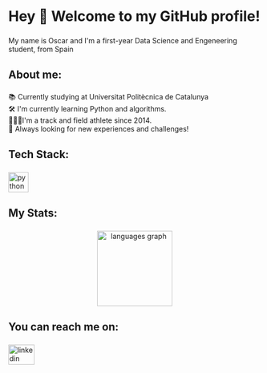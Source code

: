 <h1 align="left">Hey 👋 Welcome to my GitHub profile!</h1>

###

<p align="left">My name is Oscar and I'm a first-year Data Science and Engeneering student, from Spain</p>

###

<h2 align="left">About me:</h2>

###

<p align="left">📚 Currently studying at Universitat Politècnica de Catalunya<br>🛠️ I'm currently learning Python and algorithms.<br>🏃🏻‍♂️I'm a track and field athlete since 2014.<br>🚀 Always looking for new experiences and challenges!</p>

###

<h2 align="left">Tech Stack:</h2>

###

<div align="left">
  <img src="https://cdn.jsdelivr.net/gh/devicons/devicon/icons/python/python-original.svg" height="40" alt="python logo"  />
</div>

###

<h2 align="left">My Stats:</h2>

###

<div align="center">
  <img src="https://github-readme-stats.vercel.app/api/top-langs?username=oscarseal17&locale=en&hide_title=false&layout=compact&card_width=320&langs_count=5&theme=dracula&hide_border=false&order=2" height="150" alt="languages graph"  />
</div>

###

<h2 align="left">You can reach me on:</h2>

###

<div align="left">
  <a href="https://www.linkedin.com/in/oscar-s-0091b3313/" target="_blank">
    <img src="https://raw.githubusercontent.com/maurodesouza/profile-readme-generator/master/src/assets/icons/social/linkedin/default.svg" width="52" height="40" alt="linkedin logo" />
  </a>
</div>


###
